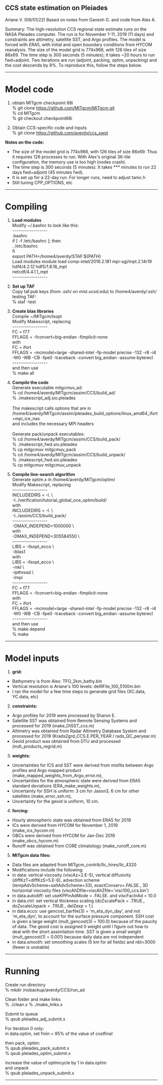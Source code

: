 CCS state estimation on Pleiades
--------------------------------------
Ariane V. (09/01/22)
Based on notes from Ganesh G.
and code from Alex A.


Summary:
The high-resolution CCS regional state estimate runs on the NASA Pleiades computer. The run is for November 1-11, 2019 (11 days) and constraints are altimetry, satellite SST, and Argo profiles. The model is forced with ERA5, with initial and open boundary conditions from HYCOM reanalysis. The size of the model grid is 774x966, with 126 tiles of size 86x69. The time step is 300 seconds (5 minutes); it takes ~20 hours to run fwd+adjoint. Two iterations are run (adjoint, packing, optim, unpacking) and the cost descends by 9%. To reproduce this, follow the steps below.

-----------------
# Model code

1) obtain MITgcm checkpoint 68i <br />
% git clone https://github.com/MITgcm/MITgcm.git <br />
% cd MITgcm <br />
% git checkout checkpoint68i


2) Obtain CCS-specific code and inputs <br />
% git clone https://github.com/averdy/ccs_swot <br />


<b>Notes on the code:</b>
- The size of the model grid is 774x966, with 126 tiles of size 86x69. Thus it requires 126 processes to run. With Alex's original 36-tile configuration, the memory use is too high (nodes crash). <br />
- The time step is 300 seconds (5 minutes). It takes *** minutes to run 22 days fwd+adjoint (45 minutes fwd). <br />
- It is set up for a 22-day run. For longer runs, need to adjust tamc.h  <br />
- Still tuning CPP_OPTIONS, etc <br />


-----------------
# Compiling 

1) <b>Load modules</b><br />
Modify ~/.bashrc to look like this: <br />
------------------  <br />
.bashrc <br />
if [ -f /etc/bashrc ]; then <br />
        . /etc/bashrc <br />
fi <br />
export PATH=/home4/averdy/STAF:${PATH} <br />
Load modules module load comp-intel/2016.2.181 mpi-sgi/mpt.2.14r19 hdf4/4.2.12 hdf5/1.8.18_mpt  <br />netcdf/4.4.1.1_mpt <br />
------------------  <br />


2) <b>Set up TAF</b><br />
Copy  taf.pub  keys (from .ssh/ on mist.ucsd.edu) to /home4/averdy/.ssh/ 
testing TAF: <br />
% staf -test <br />


3) <b>Create blas libraries</b><br />
Compile ~/MITgcm/lsopt <br />
Modify Makescript, replacing  <br />
------------------  <br />
FC              = f77 <br />
FFLAGS          = -fconvert=big-endian -fimplicit-none <br />
with <br />
FC              = ifort <br />
FFLAGS          = -mcmodel=large -shared-intel -fp-model precise -132 -r8 -i4 -W0 -WB -CB -fpe0 -traceback -convert big_endian -assume byterecl <br />
------------------  <br />
and then use   <br />
% make all <br />


4) <b>Compile the code </b><br />
Generate executable mitgcmuv_ad: <br />
% cd /home4/averdy/MITgcm/assim/CCS/build_ad/ <br />
% ./makescript_adj.sio.pleiades  <br /><br />
The makescript calls options that are in <br />
/home4/averdy/MITgcm/assim/pleiades_build_options/linux_amd64_ifort+mpi_ice_nas  <br />
and includes the necessary MPI headers <br /><br />
Generate pack/unpack executables: <br />
% cd /home4/averdy/MITgcm/assim/CCS/build_pack/ <br />
% ./makescript_fwd.sio.pleiades  <br />
% cp mitgcmuv mitgcmuv_pack <br />
% cd /home4/averdy/MITgcm/assim/CCS/build_unpack/ <br />
% ./makescript_fwd.sio.pleiades  <br />
% cp mitgcmuv mitgcmuv_unpack <br />


5) <b>Compile line-search algorithm</b> <br />
Generate optim.x in /home4/averdy/MITgcm/optim/ <br />
Modify Makescript, replacing  <br />
------------------  <br />
INCLUDEDIRS     = -I.                           \ <br />
                  -I../verification/tutorial_global_oce_optim/build/ <br />
with  <br />
INCLUDEDIRS     = -I.                           \ <br />
                  -I../assim/CCS/build_pack/ <br />
------------------  <br />
       -DMAX_INDEPEND=1000000          \ <br />
with  <br />
       -DMAX_INDEPEND=305584550        \ <br />
------------------  <br />
LIBS            = -llsopt_ecco                 \ <br />
                  -lblas1 <br />
with <br />
LIBS            = -llsopt_ecco                  \ <br />
                  -mkl                          \ <br />
                  -lpthread                     \ <br />
                  -lmpi <br />
------------------  <br />
FC              = f77 <br />
FFLAGS          = -fconvert=big-endian -fimplicit-none <br />
with  <br />
FC              = ifort <br />
FFLAGS          =  -mcmodel=large -shared-intel -fp-model precise -132 -r8 -i4 -W0 -WB -CB -fpe0 -traceback -convert big_endian -assume byterecl <br />
------------------  <br />
and then use <br />
% make depend <br />
% make <br />


-----------------
# Model inputs

1) <b>grid:</b> <br />
- Bathymetry is from Alex: TFO_2km_bathy.bin <br />
- Vertical resolution is Ariane's 100 levels: delRFile_100_5100m.bin <br />
- I ran the model for a few time steps to generate grid files (XC.data, YC.data, etc) <br />

2) <b>constraints:</b> <br />
- Argo profiles for 2019 were processed by Sharon E. <br />
- Satellite SST was obtained from Remote Sensing Systems and processed for 2019 (make_OISST_ccs.m) <br />
- Altimetry was obtained from Radar Altimetry Database System and processed for 2019 (Krads2grd_CCS.E.PER_YEAR / rads_QC_peryear.m) <br />
- Geoid product was obtained from DTU and processed (mdt_products_regrid.m) <br />

3) <b>weights:</b> <br />
- Uncertainties for ICS and SST were derived from misfits between Argo profiles and Argo mapped product (make_mapped_weights_from_Argo_error.m), <br />
- Uncertainties for the atmospheric state were derived from ERA5 standard deviations (ERA_make_weights.m), <br />
- Uncertainty for SSH is uniform: 3 cm for Jason3, 6 cm for other satellites (make_error_ssh.m), <br />
- Uncertainty for the geoid is uniform, 10 cm. <br />

4) <b>forcing:</b> <br />
- Hourly atmospheric state was obtained from ERA5 for 2019 <br />
- ICs were derived from HYCOM for November 1, 2019 (make_ics_hycom.m) <br />
- OBCs were derived from HYCOM for Jan-Dec 2019 (make_obcs_hycom.m) <br />
- Runoff was obtained from CORE climatology (make_runoff_core.m) <br />

5) <b>MITgcm data files:</b> <br />
- Data files are adapted from MITgcm_contrib/llc_hires/llc_4320 <br />
- Modifications include the following: </br>
- in data: vertical viscosity (viscAz=2.E-5), vertical diffusivity (diffKzT=diffKzS=5.E-6), advection scheme (tempAdvScheme=saltAdvScheme=33), exactConserv=.FALSE., 3D horizontal viscosity files (viscAhDfile=viscAhZfile='visc100_ccs.bin') </br>
- in data.autodiff: set useKPPinAdMode = .FALSE. and viscFacInAd = 10.0 </br>
- in data.ctrl: set vertical thickness scaling (doZscalePack = .TRUE., doZscaleUnpack = .TRUE., delZexp = 1.)
- in data.ecco: use gencost_barfile(3) = 'm_eta_dyn_day', and not 'm_eta_dyn', to account for the surface pressure component. SSH cost is given a large weight (mult_gencost(3) = 100.0) because of the paucity of data. The geoid cost is assigned 0 weight until I figure out how to deal with the short assimilation time. SST is given a small weight (mult_gencost(1) = 0.001) because daily data are not independent </br>
- in data.smooth: set smoothing scales (5 km for all fields) and nbt=3000 (fewer is unstable) </br>


-----------------
# Running

Create run directory <br />
% mkdir /nobackup/averdy/CCS/run_ad <br />

Clean folder and make links <br />
% ./clean.x
% ./make_links.x

Submit to queue <br />
% qsub pleiades_adj_submit.x

For iteration 0 only: <br />
in data.optim, set fmin = 95% of the value of costfinal

then pack, optim: <br />
% qsub pleiades_pack_submit.x <br />
% qsub pleiades_optim_submit.x

increase the value of optimcycle by 1 in data.optim <br />
and unpack <br />
% qsub pleiades_unpack_submit.x



-----------------


